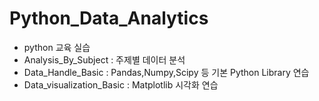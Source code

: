 # Python_Data_Analytics
- python 교육 실습 
- Analysis_By_Subject : 주제별 데이터 분석
- Data_Handle_Basic : Pandas,Numpy,Scipy 등 기본 Python Library 연습
- Data_visualization_Basic : Matplotlib 시각화 연습
